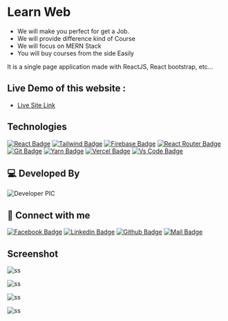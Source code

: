 # Learn Web
<ul>
    <li>We will make you perfect for get a Job.</li>
    <li>We will provide difference kind of Course</li>
    <li>We will focus on MERN Stack</li>
    <li>You will buy courses from the side Easily</li>
</ul>

It is a single page application made with ReactJS, React bootstrap, etc...

## Live Demo of this website :

- [Live Site Link](https://learn-web-react.netlify.app/)

## Technologies

[![React Badge](https://img.shields.io/badge/React-20232A?style=for-the-badge&logo=react&logoColor=61DAFB)](https://github.com/Palashtalukder78)
[![Tailwind Badge](https://img.shields.io/badge/Tailwind_CSS-38B2AC?style=for-the-badge&logo=tailwind-css&logoColor=white)](https://github.com/Palashtalukder78)
[![Firebase Badge](https://img.shields.io/badge/Firebase-FFCB2B?style=for-the-badge&logo=firebase&logoColor=white)](https://github.com/Palashtalukder78)
[![React Router Badge](https://img.shields.io/badge/React_Router-CA4245?style=for-the-badge&logo=react-router&logoColor=white)](https://github.com/Palashtalukder78)
[![Git Badge](https://img.shields.io/badge/git-f34f29?style=for-the-badge&logo=git&logoColor=white)](https://github.com/Palashtalukder78)
[![Yarn Badge](https://img.shields.io/badge/yarn-0078D6?style=for-the-badge&logo=yarn&logoColor=white)](https://github.com/Palashtalukder78)
[![Vercel Badge](https://img.shields.io/badge/vercel-000?style=for-the-badge&logo=vercel&logoColor=white)](https://github.com/Palashtalukder78)
[![Vs Code Badge](https://img.shields.io/badge/Visual_Studio_Code-0078D6?style=for-the-badge&logo=visualstudiocode&logoColor=white)](https://github.com/Palashtalukder78)

## 💻 Developed By

![Developer PIC](https://avatars.githubusercontent.com/u/32189296?s=96&v=4)

## 🚀 Connect with me

[![Facebook Badge](https://img.shields.io/badge/Facebook-1877F2?style=for-the-badge&logo=facebook&logoColor=white)](https://web.facebook.com/profile.php?id=100009430642663)
[![Linkedin Badge](https://img.shields.io/badge/LinkedIn-0077B5?style=for-the-badge&logo=linkedin&logoColor=white)](https://www.linkedin.com/in/md-ariful-islam-palash/)
[![Github Badge](https://img.shields.io/badge/GitHub-100000?style=for-the-badge&logo=github&logoColor=white)](https://github.com/Palashtalukder78)
[![Mail Badge](https://img.shields.io/badge/Gmail-D14836?style=for-the-badge&logo=gmail&logoColor=white)](mailto:palashtalukder78@gmail.com)

## Screenshot

![ss](https://i.ibb.co/w6QfPmD/screencapture-learn-web-react-netlify-app-2021-10-27-01-22-31.png)

![ss](https://i.ibb.co/F7LkWFc/screencapture-learn-web-react-netlify-app-services-2021-10-27-01-22-49.png)

![ss](https://i.ibb.co/3vwshn6/screencapture-learn-web-react-netlify-app-about-2021-10-27-01-23-07.png)

![ss](https://i.ibb.co/9rLYQkR/screencapture-learn-web-react-netlify-app-contact-2021-10-27-01-23-23.png)
